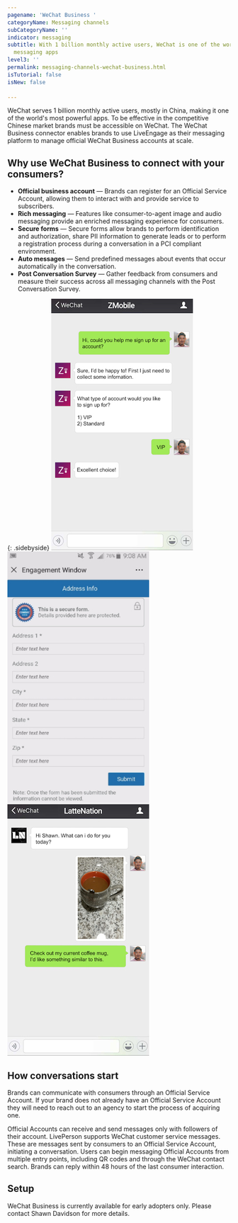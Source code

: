 ```yaml
---
pagename: 'WeChat Business '
categoryName: Messaging channels
subCategoryName: ''
indicator: messaging
subtitle: With 1 billion monthly active users, WeChat is one of the world’s most popular
  messaging apps
level3: ''
permalink: messaging-channels-wechat-business.html
isTutorial: false
isNew: false

---
```

WeChat serves 1 billion monthly active users, mostly in China, making it one of the world's most powerful apps. To be effective in the competitive Chinese market brands must be accessible on WeChat. The WeChat Business connector enables brands to use LiveEngage as their messaging platform to manage official WeChat Business accounts at scale.

## Why use WeChat Business to connect with your consumers?

* **Official business account** — Brands can register for an Official Service Account, allowing them to interact with and provide service to subscribers. 
* **Rich messaging** — Features like consumer-to-agent image and audio messaging provide an enriched messaging experience for consumers.
* **Secure forms** — Secure forms allow brands to perform identification and authorization, share PII information to generate leads or to perform a registration process during a conversation in a PCI compliant environment.
* **Auto messages** — Send predefined messages about events that occur automatically in the conversation.
* **Post Conversation Survey** — Gather feedback from consumers and measure their success across all messaging channels with the Post Conversation Survey. 


{: .sidebyside}
![](/img/wechat-1.jpg)![](/img/wechat-2.jpg)![](/img/wechat-3.jpg)

## How conversations start

Brands can communicate with consumers through an Official Service Account. If your brand does not already have an Official Service Account they will need to reach out to an agency to start the process of acquiring one. 

Official Accounts can receive and send messages only with followers of their account. LivePerson supports WeChat customer service messages. These are messages sent by consumers to an Official Service Account, initiating a conversation. Users can begin messaging Official Accounts from multiple entry points, including QR codes and through the WeChat contact search. Brands can reply within 48 hours of the last consumer interaction.

## Setup

WeChat Business is currently available for early adopters only. Please contact Shawn Davidson for more details.